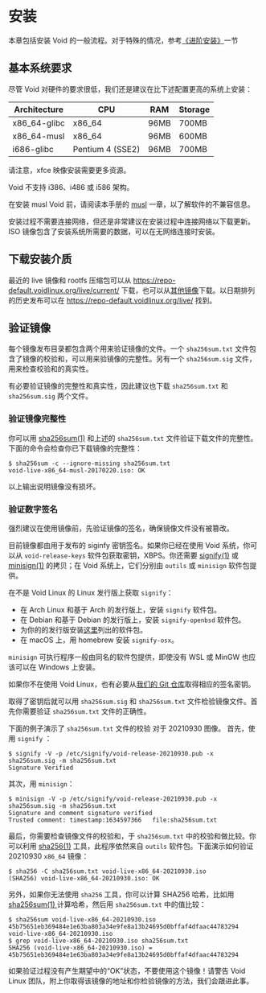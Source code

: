 # 安装

本章包括安装 Void 的一般流程。对于特殊的情况，参考[《进阶安装》](./installation/guides/index.md)一节

## 基本系统要求

尽管 Void 对硬件的要求很低，我们还是建议在比下述配置更高的系统上安装：

| Architecture | CPU              | RAM  | Storage |
|--------------|------------------|------|---------|
| x86_64-glibc | x86_64           | 96MB | 700MB   |
| x86_64-musl  | x86_64           | 96MB | 600MB   |
| i686-glibc   | Pentium 4 (SSE2) | 96MB | 700MB   |

请注意，xfce 映像安装需要更多资源。 

Void 不支持 i386、i486 或 i586 架构。

在安装 musl Void 前，请阅读本手册的 [musl](./musl.md) 一章，以了解软件的不兼容信息。

安装过程不需要连接网络，但还是非常建议在安装过程中连接网络以下载更新。ISO 镜像包含了安装系统所需要的数据，可以在无网络连接时安装。

## 下载安装介质

最近的 live 镜像和 rootfs 压缩包可以从 https://repo-default.voidlinux.org/live/current/ 下载，也可以从[其他镜像](https://docs.voidlinux.org/xbps/repositories/mirrors/index.html)下载。以日期排列的历史发布可以在 https://repo-default.voidlinux.org/live/ 找到。

##  验证镜像

每个镜像发布目录都包含两个用来验证镜像的文件。一个 `sha256sum.txt` 文件包含了镜像的校验和，可以用来验镜像的完整性。另有一个 `sha256sum.sig` 文件，用来检查校验和的真实性。

有必要验证镜像的完整性和真实性，因此建议也下载 `sha256sum.txt` 和 `sha256sum.sig` 两个文件。

### 验证镜像完整性


你可以用 [sha256sum(1)](https://man.voidlinux.org/sha256sum.1) 和上述的 `sha256sum.txt` 文件验证下载文件的完整性。下面的命令会检查你已下载镜像的完整性：

```
$ sha256sum -c --ignore-missing sha256sum.txt
void-live-x86_64-musl-20170220.iso: OK
```

以上输出说明镜像没有损坏。

### 验证数字签名

强烈建议在使用镜像前，先验证镜像的签名，确保镜像文件没有被篡改。

目前镜像都由用于发布的 siginfy 密钥签名。如果你已经在使用 Void 系统，你可以从 `void-release-keys` 软件包获取密钥，XBPS。你还需要 [signify(1)](https://man.voidlinux.org/signify.1) 或 [minisign(1)](https://man.voidlinux.org/minisign.1) 的拷贝；在 Void 系统上，它们分别由 `outils` 或 `minisign` 软件包提供。

在不是 Void Linux 的 Linux 发行版上获取 `signify`：

- 在 Arch Linux 和基于 Arch 的发行版上，安装 `signify` 软件包。
- 在 Debian 和基于 Debian 的发行版上，安装 `signify-openbsd` 软件包。
- 为你的的发行版安装[这里](https://repology.org/project/signify-openbsd/versions)列出的软件包。
- 在 macOS 上，用 homebrew 安装 `signify-osx`。

`minisign` 可执行程序一般由同名的软件包提供，即使没有 WSL 或 MinGW 也应该可以在 Windows 上安装。

如果你不在使用 Void Linux，也有必要从[我们的 Git 仓库](https://github.com/void-linux/void-packages/tree/master/srcpkgs/void-release-keys/files/)取得相应的签名密钥。

取得了密钥后就可以用 `sha256sum.sig` 和 `sha256sum.txt` 文件检验镜像文件。首先你需要验证 `sha256sum.txt` 文件的正确性。


下面的例子演示了 `sha256sum.txt` 文件的校验 
对于 20210930 图像。   首先，使用 `signify`  ： 

```
$ signify -V -p /etc/signify/void-release-20210930.pub -x sha256sum.sig -m sha256sum.txt
Signature Verified
```

其次，用 `minisign`：

```
$ minisign -V -p /etc/signify/void-release-20210930.pub -x sha256sum.sig -m sha256sum.txt
Signature and comment signature verified
Trusted comment: timestamp:1634597366	file:sha256sum.txt
```
最后，你需要检查镜像文件的校验和，于 `sha256sum.txt` 中的校验和做比较。你可以利用 [sha256(1)](https://man.voidlinux.org/md5.1) 工具，此程序依然来自 `outils` 软件包。下面演示如何验证 20210930 `x86_64` 镜像：

```
$ sha256 -C sha256sum.txt void-live-x86_64-20210930.iso
(SHA256) void-live-x86_64-20210930.iso: OK
```

另外，如果你无法使用 `sha256` 工具，你可以计算 SHA256 哈希，比如用 [  sha256sum(1)  ](https://man.voidlinux.org/sha256sum.1) 计算哈希，然后用 `sha256sum.txt` 中的值比较：

```
$ sha256sum void-live-x86_64-20210930.iso
45b75651eb369484e1e63ba803a34e9fe8a13b24695d0bffaf4dfaac44783294  void-live-x86_64-20210930.iso
$ grep void-live-x86_64-20210930.iso sha256sum.txt
SHA256 (void-live-x86_64-20210930.iso) = 45b75651eb369484e1e63ba803a34e9fe8a13b24695d0bffaf4dfaac44783294
```


如果验证过程没有产生期望中的“OK”状态，不要使用这个镜像！请警告 Void Linux 团队，附上你取得该镜像的地址和你检验镜像的方法，我们会跟进此事。
